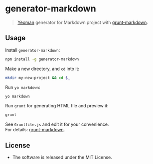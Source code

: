 generator-markdown
==================

> [Yeoman](http://yeoman.io) generator for Markdown project 
> with [grunt-markdown](https://github.com/treasonx/grunt-markdown/blob/master/README.md).


Usage
-----
Install `generator-markdown`:

````bash
npm install -g generator-markdown
````

Make a new directory, and `cd` into it:

````bash
mkdir my-new-project && cd $_
````

Run `yo markdown`:

````bash
yo markdown
````

Run `grunt` for generating HTML file and preview it:

````bash
grunt
````

See `Gruntfile.js` and edit it for your convenience.  
For details: [grunt-markdown](https://github.com/treasonx/grunt-markdown/blob/master/README.md).



License
-------
*   The software is released under the MIT License.

